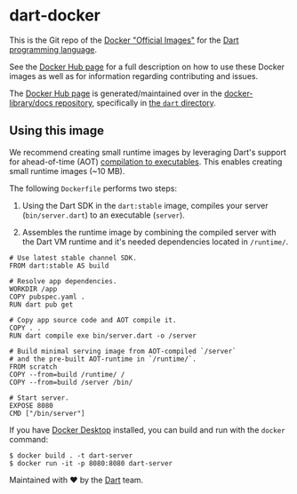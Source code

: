 # dart-docker

This is the Git repo of the [Docker "Official Images"] for the
[Dart programming language].

See the [Docker Hub page] for a full description on how to use these Docker
images as well as for information regarding contributing and issues.

The [Docker Hub page] is generated/maintained over in the
[docker-library/docs repository], specifically in [the `dart` directory].

## Using this image

We recommend creating small runtime images by leveraging Dart's support for
ahead-of-time (AOT) [compilation to executables][]. This enables creating small
runtime images (~10 MB).

The following `Dockerfile` performs two steps:

1. Using the Dart SDK in the `dart:stable` image, compiles your server
(`bin/server.dart`) to an executable (`server`).

1. Assembles the runtime image by combining the compiled server with the Dart VM
runtime and it's needed dependencies located in `/runtime/`.

```
# Use latest stable channel SDK.
FROM dart:stable AS build

# Resolve app dependencies.
WORKDIR /app
COPY pubspec.yaml .
RUN dart pub get

# Copy app source code and AOT compile it.
COPY . .
RUN dart compile exe bin/server.dart -o /server

# Build minimal serving image from AOT-compiled `/server`
# and the pre-built AOT-runtime in `/runtime/`.
FROM scratch
COPY --from=build /runtime/ /
COPY --from=build /server /bin/

# Start server.
EXPOSE 8080
CMD ["/bin/server"]
```

If you have [Docker Desktop][] installed, you can build and run with the
`docker` command:

```
$ docker build . -t dart-server
$ docker run -it -p 8080:8080 dart-server
```

Maintained with ❤️ by the [Dart] team.


<!-- Reference links -->

[Dart]:
https://dart.dev

[dart programming language]:
https://dart.dev

[Docker Desktop]:
(https://www.docker.com/get-started)

[docker hub page]:
https://hub.docker.com/_/dart/

[docker-library/docs repository]:
https://github.com/docker-library/docs

[docker "official images"]:
https://github.com/docker-library/official-images#what-are-official-images

[the `dart` directory]:
https://github.com/docker-library/docs/tree/master/dart

[compilation to executables]:
https://dart.dev/tools/dart-compile#exe
